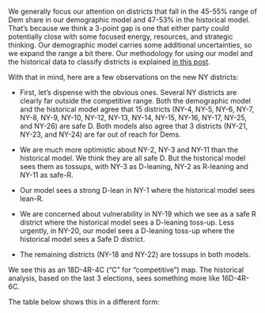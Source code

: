 We generally focus our attention on districts that fall in the 45-55% range of Dem share
in our demographic model and 47-53% in the historical model.
That’s because we think a 3-point gap is one
that either party could potentially close with some focused energy,
resources, and strategic thinking. Our demographic model carries some
additional uncertainties, so we expand the range a bit there.  Our methodology for
using our model and the historical data to classify districts is explained
[in this post][BRMethodology].

[BRMethodology]: https://blueripplepolitics.org/blog/high-yield-donation-opportunities

With that in mind,  here are a few observations on the new NY districts:

- First, let’s dispense with the obvious ones. Several NY districts are clearly
  far outside the competitive range. Both the demographic model and the historical
  model agree that 15 districts (NY-4, NY-5, NY-6, NY-7, NY-8, NY-9, NY-10, NY-12, NY-13, NY-14,
  NY-15, NY-16, NY-17, NY-25, and NY-26) are safe D.
  Both models also agree that 3 districts (NY-21, NY-23, and NY-24) are far out of reach for Dems.

- We are much more optimistic about NY-2, NY-3 and NY-11 than the
  historical model.  We think they are all safe D.  But the historical model sees
  them as tossups, with NY-3 as D-leaning, NY-2 as R-leaning and NY-11 as safe-R.

- Our model sees a strong D-lean in NY-1 where the historical model sees lean-R.

- We are concerned about vulnerability in NY-19 which we see as a safe R district
  where the historical model sees
  a D-leaning toss-up. Less urgently, in NY-20, our model sees a
  D-leaning toss-up where the historical model sees a Safe D district.

- The remaining districts (NY-18 and NY-22)  are tossups in both models.

We see this as an 18D-4R-4C (“C” for “competitive”)
map.  The historical analysis, based on the last 3 elections, sees something more like
16D-4R-6C.

The table below shows this in a different form:

